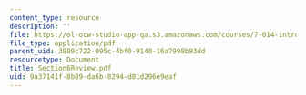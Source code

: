 ```yaml
---
content_type: resource
description: ''
file: https://ol-ocw-studio-app-qa.s3.amazonaws.com/courses/7-014-introductory-biology-spring-2005/9a37141f8b89da6b8294d81d296e9eaf_Section6Review.pdf
file_type: application/pdf
parent_uid: 3889c722-095c-4bf0-9140-16a7998b93dd
resourcetype: Document
title: Section6Review.pdf
uid: 9a37141f-8b89-da6b-8294-d81d296e9eaf
---
```

